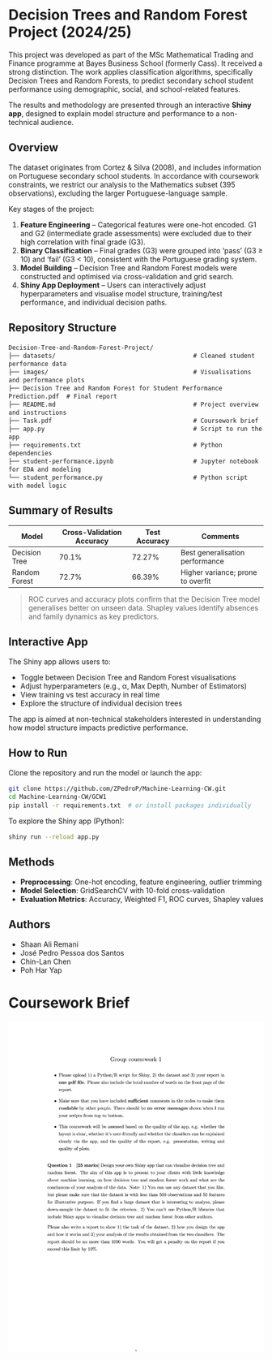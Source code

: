 # Decision Trees and Random Forest Project (2024/25)

This project was developed as part of the MSc Mathematical Trading and Finance programme at Bayes Business School (formerly Cass). It received a strong distinction. The work applies classification algorithms, specifically Decision Trees and Random Forests, to predict secondary school student performance using demographic, social, and school-related features. 

The results and methodology are presented through an interactive **Shiny app**, designed to explain model structure and performance to a non-technical audience.

## Overview

The dataset originates from Cortez & Silva (2008), and includes information on Portuguese secondary school students. In accordance with coursework constraints, we restrict our analysis to the Mathematics subset (395 observations), excluding the larger Portuguese-language sample.

Key stages of the project:

1. **Feature Engineering** – Categorical features were one-hot encoded. G1 and G2 (intermediate grade assessments) were excluded due to their high correlation with final grade (G3).
2. **Binary Classification** – Final grades (G3) were grouped into ‘pass’ (G3 ≥ 10) and ‘fail’ (G3 < 10), consistent with the Portuguese grading system.
3. **Model Building** – Decision Tree and Random Forest models were constructed and optimised via cross-validation and grid search.
4. **Shiny App Deployment** – Users can interactively adjust hyperparameters and visualise model structure, training/test performance, and individual decision paths.

## Repository Structure

```
Decision-Tree-and-Random-Forest-Project/
├── datasets/                                      # Cleaned student performance data
├── images/                                        # Visualisations and performance plots
├── Decision Tree and Random Forest for Student Performance Prediction.pdf  # Final report
├── README.md                                      # Project overview and instructions
├── Task.pdf                                       # Coursework brief
├── app.py                                         # Script to run the app
├── requirements.txt                               # Python dependencies
├── student-performance.ipynb                      # Jupyter notebook for EDA and modeling
└── student_performance.py                         # Python script with model logic
```

## Summary of Results

| Model           | Cross-Validation Accuracy | Test Accuracy | Comments                         |
|----------------|---------------------------|---------------|----------------------------------|
| Decision Tree  | 70.1%                     | 72.27%        | Best generalisation performance  |
| Random Forest  | 72.7%                     | 66.39%        | Higher variance; prone to overfit|

> ROC curves and accuracy plots confirm that the Decision Tree model generalises better on unseen data. Shapley values identify absences and family dynamics as key predictors.

## Interactive App

The Shiny app allows users to:

- Toggle between Decision Tree and Random Forest visualisations
- Adjust hyperparameters (e.g., α, Max Depth, Number of Estimators)
- View training vs test accuracy in real time
- Explore the structure of individual decision trees

The app is aimed at non-technical stakeholders interested in understanding how model structure impacts predictive performance.

## How to Run

Clone the repository and run the model or launch the app:

```bash
git clone https://github.com/ZPedroP/Machine-Learning-CW.git
cd Machine-Learning-CW/GCW1
pip install -r requirements.txt  # or install packages individually
```

To explore the Shiny app (Python):

```bash
shiny run --reload app.py
```

## Methods

- **Preprocessing**: One-hot encoding, feature engineering, outlier trimming
- **Model Selection**: GridSearchCV with 10-fold cross-validation
- **Evaluation Metrics**: Accuracy, Weighted F1, ROC curves, Shapley values

## Authors

- Shaan Ali Remani  
- José Pedro Pessoa dos Santos  
- Chin-Lan Chen  
- Poh Har Yap

# Coursework Brief
 
![GCW1 Cousework for Machine Learning for Quantitative Professionals](https://github.com/ZPedroP/Machine-Learning-CW/blob/main/GCW1/images/Task.jpg)
